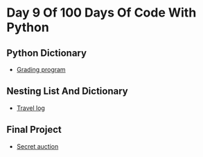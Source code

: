 # Day 9 Of 100 Days Of Code With Python

## Python Dictionary

- [Grading program](https://github.com/triplee12/100daysofcode/blob/main/day_9/grading.py)

## Nesting List And Dictionary

- [Travel log](https://github.com/triplee12/100daysofcode/blob/main/day_9/travel_log.py)

## Final Project

- [Secret auction](https://github.com/triplee12/100daysofcode/blob/main/day_9/secret_auction.py)
